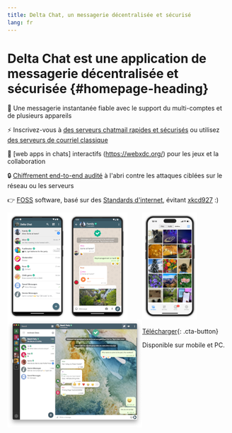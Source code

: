 ```yaml
---
title: Delta Chat, un messagerie décentralisée et sécurisé 
lang: fr
---
```


# Delta Chat est une application de messagerie décentralisée et sécurisée {#homepage-heading}

💬 Une messagerie instantanée fiable avec le support du multi-comptes et de plusieurs appareils 

⚡️ Inscrivez-vous à [des serveurs chatmail rapides et sécurisés](chatmail) ou utilisez [des serveurs de courriel classique](https://providers.delta.chat/)

🥳 [web apps in chats] interactifs (https://webxdc.org/) pour les jeux et la collaboration

🔒 [Chiffrement end-to-end audité](https://delta.chat/en/2024-03-25-crypto-analysis-securejoin) à l'abri contre les attaques ciblées sur le réseau ou les serveurs

👉 [F](https://fr.wikipedia.org/wiki/Logiciel_libre)[OSS](https://fr.wikipedia.org/wiki/Open_source) software, basé sur des [Standards d'internet](https://github.com/deltachat/deltachat-core-rust/blob/master/standards.md), évitant [xkcd927](https://xkcd.com/927/) :)

<div>
<a href="../assets/home/screenshots/android1.png">
<picture>
<source srcset="../assets/home/screenshots/android1-thumbnail.webp" type="image/webp" />
<source srcset="../assets/home/screenshots/android1-thumbnail.png" type="image/png" />
<img src="../assets/home/screenshots/android1-thumbnail.png" width="136" height="242" style="float: left; display: block;" alt="A screenshot of Delta Chat on Android showing chat list" />
</picture>
</a>
</div>

<div>
<a href="../assets/home/screenshots/android2.png">
<picture>
<source srcset="../assets/home/screenshots/android2-thumbnail.webp" type="image/webp" />
<source srcset="../assets/home/screenshots/android2-thumbnail.png" type="image/png" />
<img src="../assets/home/screenshots/android2-thumbnail.png" width="136" height="242" style="float: left; display: block;" alt="A screenshot of Delta Chat on Android showing a chat" />
</picture>
</a>
</div>

<div>
<a href="../assets/home/screenshots/desktop.png">
<picture>
<source srcset="../assets/home/screenshots/desktop-thumbnail.webp" type="image/webp" />
<source srcset="../assets/home/screenshots/desktop-thumbnail.png" type="image/png" />
<img src="../assets/home/screenshots/desktop-thumbnail.png" width="305" height="242" style="float:left;" alt="A screenshot of Delta Chat on desktop" />
</picture>
</a>
</div>

<div>
<a href="../assets/home/screenshots/ios.png">
<picture>
<source srcset="../assets/home/screenshots/ios-thumbnail.webp" type="image/webp" />
<source srcset="../assets/home/screenshots/ios-thumbnail.png" type="image/png" />
<img src="../assets/home/screenshots/ios.png" width="124" height="242" alt="A screenshot of Delta Chat on iOS" />
</picture>
</a>
</div>

[Télécharger](https://get.delta.chat){: .cta-button}

Disponible sur mobile et PC.


